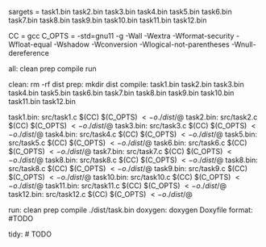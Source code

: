 sargets = task1.bin task2.bin task3.bin task4.bin task5.bin task6.bin task7.bin task8.bin task9.bin task10.bin task11.bin  task12.bin 

CC = gcc
C_OPTS = -std=gnu11 -g -Wall -Wextra  -Wformat-security -Wfloat-equal -Wshadow -Wconversion -Wlogical-not-parentheses -Wnull-dereference 

all: clean prep compile run

clean:
	rm -rf dist
prep:
	mkdir dist
compile: task1.bin task2.bin task3.bin task4.bin task5.bin task6.bin task7.bin task8.bin task9.bin task10.bin task11.bin  task12.bin 

task1.bin: src/task1.c
	$(CC) $(C_OPTS) $< -o ./dist/$@
task2.bin: src/task2.c
	$(CC) $(C_OPTS) $< -o ./dist/$@
task3.bin: src/task3.c
	$(CC) $(C_OPTS) $< -o ./dist/$@
task4.bin: src/task4.c
	$(CC) $(C_OPTS) $< -o ./dist/$@
task5.bin: src/task5.c
	$(CC) $(C_OPTS) $< -o ./dist/$@
task6.bin: src/task6.c
	$(CC) $(C_OPTS) $< -o ./dist/$@
task7.bin: src/task7.c
	$(CC) $(C_OPTS) $< -o ./dist/$@
task8.bin: src/task8.c
	$(CC) $(C_OPTS) $< -o ./dist/$@
task8.bin: src/task8.c
	$(CC) $(C_OPTS) $< -o ./dist/$@
task9.bin: src/task9.c
	$(CC) $(C_OPTS) $< -o ./dist/$@
task10.bin: src/task10.c
	$(CC) $(C_OPTS) $< -o ./dist/$@
task11.bin: src/task11.c
	$(CC) $(C_OPTS) $< -o ./dist/$@
task12.bin: src/task12.c
	$(CC) $(C_OPTS) $< -o ./dist/$@



run: clean prep compile
	./dist/task.bin
doxygen:
	doxygen Doxyfile
format: #TODO

tidy: # TODO
